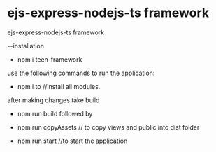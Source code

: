 # ejs-express-nodejs-ts framework
ejs-express-nodejs-ts framework

--installation 
- npm i teen-framework

use the following commands to run the application:
- npm i to        //install all modules.

after making changes take build
- npm run build
followed by 
- npm run copyAssets      // to copy views and public into dist folder

- npm run start     //to start the application
